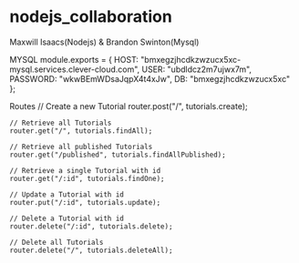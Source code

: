 # nodejs_collaboration
Maxwill Isaacs(Nodejs) &
Brandon Swinton(Mysql)

MYSQL
module.exports = {
    HOST: "bmxegzjhcdkzwzucx5xc-mysql.services.clever-cloud.com",
    USER: "ubdldcz2m7ujwx7m", 
    PASSWORD: "wkwBEmWDsaJqpX4t4xJw",
    DB: "bmxegzjhcdkzwzucx5xc"
  };
  
  Routes
   // Create a new Tutorial
    router.post("/", tutorials.create);
  
    // Retrieve all Tutorials
    router.get("/", tutorials.findAll);
  
    // Retrieve all published Tutorials
    router.get("/published", tutorials.findAllPublished);
  
    // Retrieve a single Tutorial with id
    router.get("/:id", tutorials.findOne);
  
    // Update a Tutorial with id
    router.put("/:id", tutorials.update);
  
    // Delete a Tutorial with id
    router.delete("/:id", tutorials.delete);
  
    // Delete all Tutorials
    router.delete("/", tutorials.deleteAll);
  
  
